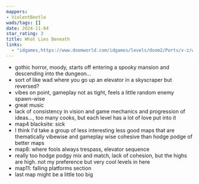 ```yaml
---
mappers:
- ViolentBeetle
wads/tags: []
date: 2024-11-04
star_rating: 3
title: What Lies Beneath
links:
  - "idgames,https://www.doomworld.com/idgames/levels/doom2/Ports/v-z/whatlies"
---
```


- gothic horror, moody, starts off entering a spooky mansion and descending into the dungeon...
- sort of like wad where you go up an elevator in a skyscraper but reversed?
- vibes on point, gameplay not as tight, feels a little random enemy spawn-wise
- great music
- lack of consistency in vision and game mechanics and progression of ideas..., too many cooks, but each level has a lot of love put into it
- map4 blacksite: sick
- I think I'd take a group of less interesting less good maps that are thematically vibewise and gameplay wise cohesive than hodge podge of better maps 
- map8: where fools always trespass, elevator sequence
- really too hodge podgy mix and match, lack of cohesion, but the highs are high. not my preference but very cool levels in here
- map11: falling platforms section
- last map might be a little too big